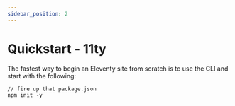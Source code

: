 ```yaml
---
sidebar_position: 2
---
```


# Quickstart - 11ty 

The fastest way to begin an Eleventy site from scratch is to use the CLI and 
start with the following:

```
// fire up that package.json
npm init -y